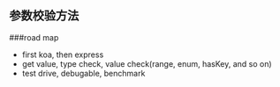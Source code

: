 ## 参数校验方法

###road map
* first koa, then express
* get value, type check, value check(range, enum, hasKey, and so on)
* test drive, debugable, benchmark